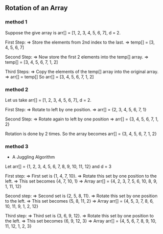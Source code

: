 ## Rotation of an Array

### method 1 
Suppose the give array is arr[] = [1, 2, 3, 4, 5, 6, 7], d = 2.

First Step:
    => Store the elements from 2nd index to the last.
    => temp[] = [3, 4, 5, 6, 7]

Second Step: 
    => Now store the first 2 elements into the temp[] array.
    => temp[] = [3, 4, 5, 6, 7, 1, 2]

Third Steps:
    => Copy the elements of the temp[] array into the original array.
    => arr[] = temp[] So arr[] = [3, 4, 5, 6, 7, 1, 2]

### method 2

Let us take arr[] = [1, 2, 3, 4, 5, 6, 7], d = 2.

First Step:
        => Rotate to left by one position.
        => arr[] = {2, 3, 4, 5, 6, 7, 1}

Second Step:
        => Rotate again to left by one position
        => arr[] = {3, 4, 5, 6, 7, 1, 2}

Rotation is done by 2 times.
So the array becomes arr[] = {3, 4, 5, 6, 7, 1, 2}


### method 3
- A Juggling Algorithm

Let arr[] = {1, 2, 3, 4, 5, 6, 7, 8, 9, 10, 11, 12} and d = 3

First step:
        => First set is {1, 4, 7, 10}.
        => Rotate this set by one position to the left.
        => This set becomes {4, 7, 10, 1}
        => Array arr[] = {4, 2, 3, 7, 5, 6, 10, 8, 9, 1, 11, 12}

Second step:
        => Second set is {2, 5, 8, 11}.
        => Rotate this set by one position to the left.
        => This set becomes {5, 8, 11, 2}
        => Array arr[] = {4, 5, 3, 7, 8, 6, 10, 11, 9, 1, 2, 12}

Third step:
        => Third set is {3, 6, 9, 12}.
        => Rotate this set by one position to the left.
        => This set becomes {6, 9, 12, 3}
        => Array arr[] = {4, 5, 6, 7, 8, 9, 10, 11, 12, 1, 2, 3}
